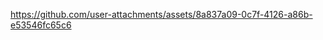 https://github.com/user-attachments/assets/8a837a09-0c7f-4126-a86b-e53546fc65c6

<!---
TheNinja1542/TheNinja1542 is a ✨ special ✨ repository because its `README.md` (this file) appears on your GitHub profile.
You can click the Preview link to take a look at your changes.
--->
